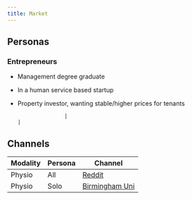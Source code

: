```yaml
---
title: Market
---
```


## Personas

### Entrepreneurs

- Management degree graduate
- In a human service based startup
- Property investor, wanting stable/higher prices for tenants

                     |                                                     |

## Channels

| Modality | Persona | Channel                                                                                                        |
| -------- | ------- | -------------------------------------------------------------------------------------------------------------- |
| Physio   | All     | [Reddit](https://www.reddit.com/r/physiotherapy/)                                                              |
| Physio   | Solo    | [Birmingham Uni](https://www.birmingham.ac.uk/schools/sport-exercise/our-students/physiotherapy-profiles.aspx) |
